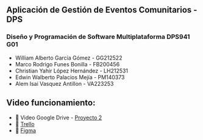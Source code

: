 ## Aplicación de Gestión de Eventos Comunitarios - DPS
### Diseño y Programación de Software Multiplataforma DPS941 G01

- William Alberto García Gómez - GG212522
- Marco Rodrigo Funes Bonilla - FB200456
- Christian Yahir López Hernández - LH212531
- Edwin Walberto Palacios Mejía - PM140373
- Alem Isai Vasquez Antillon - VA223253

## Video funcionamiento:

- 📄 Video Google Drive - [Proyecto 2](https://drive.google.com/file/d/1BCHebGp3LdLyc-aWGXNXJE7wed0KkxiL/view?usp=sharing)
- 📄 [Trello](https://trello.com/b/jaDpn3iW/mi-tablero-de-trello)
- 📄 [Figma](https://www.figma.com/design/0M8XHDrzxFznQYXQUPqszQ/Prototipos?node-id=0-1&t=8LM2YwavKzK9y7gL-1)

